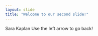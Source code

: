 ```yaml
---
layout: slide
title: "Welcome to our second slide!"
---
```

Sara Kaplan
Use the left arrow to go back!
